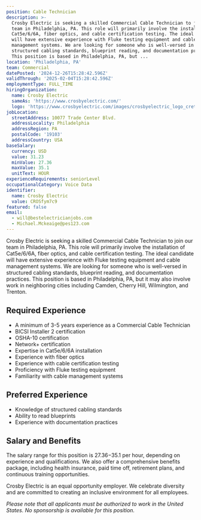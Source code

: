 ```yaml
---
position: Cable Technician
description: >-
  Crosby Electric is seeking a skilled Commercial Cable Technician to join our
  team in Philadelphia, PA. This role will primarily involve the installation of
  Cat5e/6/6A, fiber optics, and cable certification testing. The ideal candidate
  will have extensive experience with Fluke testing equipment and cable
  management systems. We are looking for someone who is well-versed in
  structured cabling standards, blueprint reading, and documentation practices.
  This position is based in Philadelphia, PA, but ...
location: 'Philadelphia, PA'
team: Commercial
datePosted: '2024-12-26T15:28:42.596Z'
validThrough: '2025-02-04T15:28:42.596Z'
employmentType: FULL_TIME
hiringOrganization:
  name: Crosby Electric
  sameAs: 'https://www.crosbyelectric.com/'
  logo: 'https://www.crosbyelectric.com/images/crosbyelectric_logo_crete.png'
jobLocation:
  streetAddress: 10077 Trade Center Blvd.
  addressLocality: Philadelphia
  addressRegion: PA
  postalCode: '19103'
  addressCountry: USA
baseSalary:
  currency: USD
  value: 31.23
  minValue: 27.36
  maxValue: 35.1
  unitText: HOUR
experienceRequirements: seniorLevel
occupationalCategory: Voice Data
identifier:
  name: Crosby Electric
  value: CROSfym7c9
featured: false
email:
  - will@bestelectricianjobs.com
  - Michael.Mckeaige@pes123.com
---
```




Crosby Electric is seeking a skilled Commercial Cable Technician to join our team in Philadelphia, PA. This role will primarily involve the installation of Cat5e/6/6A, fiber optics, and cable certification testing. The ideal candidate will have extensive experience with Fluke testing equipment and cable management systems. We are looking for someone who is well-versed in structured cabling standards, blueprint reading, and documentation practices. This position is based in Philadelphia, PA, but it may also involve work in neighboring cities including Camden, Cherry Hill, Wilmington, and Trenton.

## Required Experience
- A minimum of 3-5 years experience as a Commercial Cable Technician
- BICSI Installer 2 certification
- OSHA-10 certification
- Network+ certification
- Expertise in Cat5e/6/6A installation
- Experience with fiber optics
- Experience with cable certification testing
- Proficiency with Fluke testing equipment
- Familiarity with cable management systems

## Preferred Experience
- Knowledge of structured cabling standards
- Ability to read blueprints
- Experience with documentation practices

## Salary and Benefits
The salary range for this position is $27.36-$35.1 per hour, depending on experience and qualifications. We also offer a comprehensive benefits package, including health insurance, paid time off, retirement plans, and continuous training opportunities.

Crosby Electric is an equal opportunity employer. We celebrate diversity and are committed to creating an inclusive environment for all employees.

*Please note that all applicants must be authorized to work in the United States. No sponsorship is available for this position.*